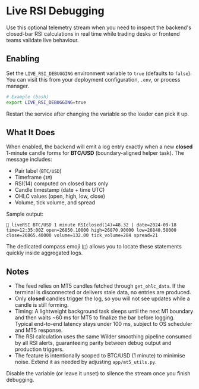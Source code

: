 # Live RSI Debugging

Use this optional telemetry stream when you need to inspect the backend's closed-bar RSI calculations in real time while trading desks or frontend teams validate live behaviour.

## Enabling

Set the `LIVE_RSI_DEBUGGING` environment variable to `true` (defaults to `false`). You can visit this from your deployment configuration, `.env`, or process manager.

```bash
# Example (bash)
export LIVE_RSI_DEBUGGING=true
```

Restart the service after changing the variable so the loader can pick it up.

## What It Does

When enabled, the backend will emit a log entry exactly when a new **closed** 1-minute candle forms for **BTC/USD** (boundary-aligned helper task). The message includes:

- Pair label (`BTC/USD`)
- Timeframe (`1M`)
- RSI(14) computed on closed bars only
- Candle timestamp (date + time UTC)
- OHLC values (open, high, low, close)
- Volume, tick volume, and spread

Sample output:

```
🧭 liveRSI BTC/USD 1 minute RSIclosed(14)=48.32 | date=2024-09-18 time=12:35:00Z open=26850.10000 high=26870.90000 low=26840.50000 close=26865.40000 volume=132.00 tick_volume=284 spread=21
```

The dedicated compass emoji (`🧭`) allows you to locate these statements quickly inside aggregated logs.

## Notes

- The feed relies on MT5 candles fetched through `get_ohlc_data`. If the terminal is disconnected or delivers stale data, no entries are produced.
- Only **closed** candles trigger the log, so you will not see updates while a candle is still forming.
- Timing: A lightweight background task sleeps until the next M1 boundary and then waits ~60 ms for MT5 to finalize the bar before logging. Typical end-to-end latency stays under 100 ms, subject to OS scheduler and MT5 response.
- The RSI calculation uses the same Wilder smoothing pipeline consumed by all RSI alerts, guaranteeing parity between debug output and production triggers.
- The feature is intentionally scoped to BTC/USD (1 minute) to minimise noise. Extend it as needed by adjusting `app/mt5_utils.py`.

Disable the variable (or leave it unset) to silence the stream once you finish debugging.
